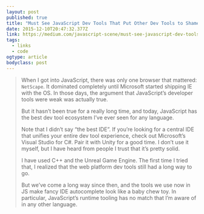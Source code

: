 ```yaml
---
layout: post 
published: true 
title: "Must See JavaScript Dev Tools That Put Other Dev Tools to Shame" 
date: 2015-12-10T20:47:32.377Z 
link: https://medium.com/javascript-scene/must-see-javascript-dev-tools-that-put-other-dev-tools-to-shame-aca6d3e3d925#.1cgwq6m62 
tags:
  - links
  - code
ogtype: article 
bodyclass: post 
---
```


> When I got into JavaScript, there was only one browser that mattered: `NetScape`. It dominated completely until Microsoft started shipping IE with the OS. In those days, the argument that JavaScript’s developer tools were weak was actually true.
> 
> But it hasn’t been true for a really long time, and today, JavaScript has the best dev tool ecosystem I’ve ever seen for any language.
> 
> Note that I didn’t say “the best IDE”. If you’re looking for a central IDE that unifies your entire dev tool experience, check out Microsoft’s Visual Studio for C#. Pair it with Unity for a good time. I don’t use it myself, but I have heard from people I trust that it’s pretty solid.
> 
> I have used C++ and the Unreal Game Engine. The first time I tried that, I realized that the web platform dev tools still had a long way to go.
> 
> But we’ve come a long way since then, and the tools we use now in JS make fancy IDE autocomplete look like a baby chew toy. In particular, JavaScript’s runtime tooling has no match that I’m aware of in any other language.
